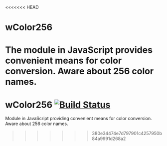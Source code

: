 <<<<<<< HEAD
# wColor256
The module in JavaScript provides convenient means for color conversion. Aware about 256 color names.
=======
# wColor256 [![Build Status](https://travis-ci.org/Wandalen/wColor256.svg?branch=master)](https://travis-ci.org/Wandalen/wColor256)
Module in JavaScript providing convenient means for color conversion. Aware about 256 color names.
>>>>>>> 380e34474e7d797901c4257950b84a9991d268a2
















